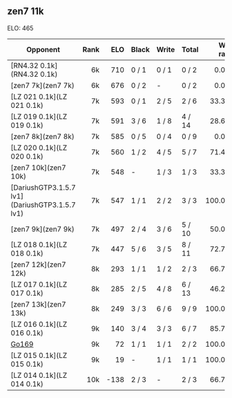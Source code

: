 ## zen7 11k ##

ELO: 465

Opponent | Rank | ELO | Black | Write | Total | Win rate
---------|-----:|----:|-------|-------|-------|-------:
[RN4.32 0.1k](RN4.32 0.1k) | 6k | 710 | 0 / 1 | 0 / 1 | 0 / 2 | 0.0%
[zen7 7k](zen7 7k) | 6k | 676 | 0 / 2 | - | 0 / 2 | 0.0%
[LZ 021 0.1k](LZ 021 0.1k) | 7k | 593 | 0 / 1 | 2 / 5 | 2 / 6 | 33.3%
[LZ 019 0.1k](LZ 019 0.1k) | 7k | 591 | 3 / 6 | 1 / 8 | 4 / 14 | 28.6%
[zen7 8k](zen7 8k) | 7k | 585 | 0 / 5 | 0 / 4 | 0 / 9 | 0.0%
[LZ 020 0.1k](LZ 020 0.1k) | 7k | 560 | 1 / 2 | 4 / 5 | 5 / 7 | 71.4%
[zen7 10k](zen7 10k) | 7k | 548 | - | 1 / 3 | 1 / 3 | 33.3%
[DariushGTP3.1.5.7 lv1](DariushGTP3.1.5.7 lv1) | 7k | 547 | 1 / 1 | 2 / 2 | 3 / 3 | 100.0%
[zen7 9k](zen7 9k) | 7k | 497 | 2 / 4 | 3 / 6 | 5 / 10 | 50.0%
[LZ 018 0.1k](LZ 018 0.1k) | 7k | 447 | 5 / 6 | 3 / 5 | 8 / 11 | 72.7%
[zen7 12k](zen7 12k) | 8k | 293 | 1 / 1 | 1 / 2 | 2 / 3 | 66.7%
[LZ 017 0.1k](LZ 017 0.1k) | 8k | 285 | 2 / 5 | 4 / 8 | 6 / 13 | 46.2%
[zen7 13k](zen7 13k) | 8k | 249 | 3 / 3 | 6 / 6 | 9 / 9 | 100.0%
[LZ 016 0.1k](LZ 016 0.1k) | 9k | 140 | 3 / 4 | 3 / 3 | 6 / 7 | 85.7%
[Go169](Go169) | 9k | 72 | 1 / 1 | 1 / 1 | 2 / 2 | 100.0%
[LZ 015 0.1k](LZ 015 0.1k) | 9k | 19 | - | 1 / 1 | 1 / 1 | 100.0%
[LZ 014 0.1k](LZ 014 0.1k) | 10k | -138 | 2 / 3 | - | 2 / 3 | 66.7%
